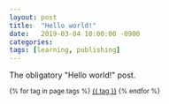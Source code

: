 ```yaml
---
layout: post
title:  "Hello world!"
date:   2019-03-04 10:00:00 -0900
categories: 
tags: [learning, publishing]
---
```


The obligatory "Hello world!" post.

<small>
    {% for tag in page.tags %}
    <a href="/tags/{{ tag }}/">{{ tag }}</a>
    {% endfor %}
</small>
